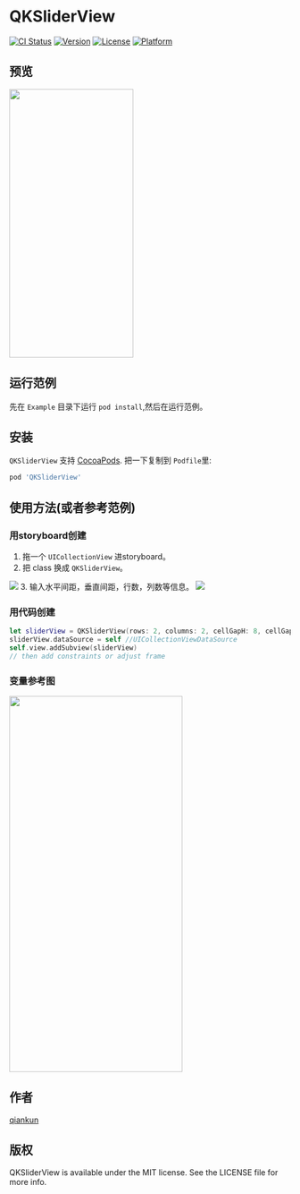 # QKSliderView

[![CI Status](https://img.shields.io/travis/qkzhu/QKSliderView.svg?style=flat)](https://travis-ci.org/qkzhu/QKSliderView)
[![Version](https://img.shields.io/cocoapods/v/QKSliderView.svg?style=flat)](https://cocoapods.org/pods/QKSliderView)
[![License](https://img.shields.io/cocoapods/l/QKSliderView.svg?style=flat)](https://cocoapods.org/pods/QKSliderView)
[![Platform](https://img.shields.io/cocoapods/p/QKSliderView.svg?style=flat)](https://cocoapods.org/pods/QKSliderView)

## 预览
<img src="https://github.com/qkzhu/QKSliderView/blob/master/images/demo.gif" width="222" height="480"/>

## 运行范例

先在 `Example` 目录下运行 `pod install`,然后在运行范例。

## 安装

`QKSliderView` 支持 [CocoaPods](https://cocoapods.org). 把一下复制到 `Podfile`里:

```ruby
pod 'QKSliderView'
```

## 使用方法(或者参考范例)
### 用storyboard创建
1. 拖一个 `UICollectionView` 进storyboard。
2. 把 class 换成 `QKSliderView`。
<img src="https://github.com/qkzhu/QKSliderView/blob/master/images/class.png"/>
3. 输入水平间距，垂直间距，行数，列数等信息。
<img src="https://github.com/qkzhu/QKSliderView/blob/master/images/config.png"/>

### 用代码创建
```Swift
let sliderView = QKSliderView(rows: 2, columns: 2, cellGapH: 8, cellGapV: 4, cellRemainWidth: 8)
sliderView.dataSource = self //UICollectionViewDataSource
self.view.addSubview(sliderView)
// then add constraints or adjust frame
```

### 变量参考图
<img src="https://github.com/qkzhu/QKSliderView/blob/master/images/explain.png" width="310" height="672"/>

## 作者

[qiankun](lastencent@gmail.com)

## 版权

QKSliderView is available under the MIT license. See the LICENSE file for more info.
